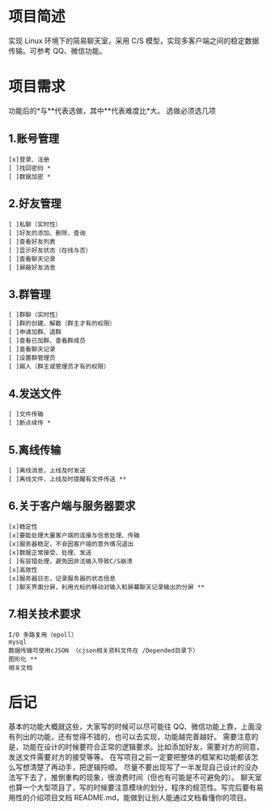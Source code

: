 # 项目简述

实现 Linux 环境下的简易聊天室，采用 C/S 模型，实现多客户端之间的稳定数据传输。可参考 QQ、微信功能。

# 项目需求

功能后的\*与\*\*代表选做，其中\*\*代表难度比\*大。 选做必须选几项

## 1.账号管理

    [x]登录、注册
    [ ]找回密码 *
    [ ]数据加密 *

## 2.好友管理

    [ ]私聊（实时性）
    [ ]好友的添加、删除、查询
    [ ]查看好友列表
    [ ]显示好友状态（在线与否）
    [ ]查看聊天记录
    [ ]屏蔽好友消息

## 3.群管理

    [ ]群聊（实时性）
    [ ]群的创建、解散（群主才有的权限）
    [ ]申请加群、退群
    [ ]查看已加群、查看群成员
    [ ]查看聊天记录
    [ ]设置群管理员
    [ ]踢人（群主或管理员才有的权限）

## 4.发送文件

    [ ]文件传输
    [ ]断点续传 *

## 5.离线传输

    [ ]离线消息，上线及时发送
    [ ]离线文件，上线及时提醒有文件传送 **

## 6.关于客户端与服务器要求

    [x]稳定性
    [x]要能处理大量客户端的连接与信息处理、传输
    [x]服务器稳定，不会因客户端的意外情况退出
    [x]数据正常接受、处理、发送
    [ ]有容错处理，避免因非法输入导致C/S崩溃
    [x]高效性
    [x]服务器日志，记录服务器的状态信息
    [ ]聊天界面分屏，利用光标的移动对输入和屏幕聊天记录输出的分屏 **

## 7.相关技术要求

    I/O 多路复用（epoll）
    mysql
    数据传输可使用cJSON （cjson相关资料文件在 /Depended目录下）
    图形化 **
    相关文档
# 后记

基本的功能大概就这些，大家写的时候可以尽可能往 QQ、微信功能上靠，上面没有列出的功能，还有觉得不错的，也可以去实现，功能越完善越好。 需要注意的是，功能在设计的时候要符合正常的逻辑要求。比如添加好友，需要对方的同意，发送文件需要对方的接受等等。 在写项目之前一定要把整体的框架和功能都该怎么写想清楚了再动手，把逻辑捋顺。 尽量不要出现写了一半发现自己设计的没办法写下去了，推倒重构的现象，很浪费时间（但也有可能是不可避免的）。 聊天室也算一个大型项目了，写的时候要注意模块的划分，程序的规范性。写完后要有易用性的介绍项目文档 README.md，能做到让别人能通过文档看懂你的项目。
